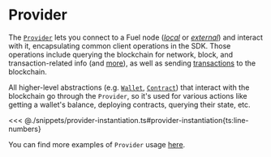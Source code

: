 # Provider

The [`Provider`](https://fuels-ts-docs-api.vercel.app/classes/_fuel_ts_account.Provider.html) lets you connect to a Fuel node ([_*local*_](../getting-started/connecting-to-a-local-node.md) or [_*external*_](../getting-started/connecting-to-testnet.md)) and interact with it, encapsulating common client operations in the SDK. Those operations include querying the blockchain for network, block, and transaction-related info (and [more](https://fuels-ts-docs-api.vercel.app/classes/_fuel_ts_account.Provider.html)), as well as sending [transactions](../transactions/index.md) to the blockchain.

All higher-level abstractions (e.g. [`Wallet`](../wallets/index.md), [`Contract`](../contracts/index.md)) that interact with the blockchain go through the `Provider`, so it's used for various actions like getting a wallet's balance, deploying contracts, querying their state, etc.

<<< @./snippets/provider-instantiation.ts#provider-instantiation{ts:line-numbers}

You can find more examples of `Provider` usage [here](./querying-the-chain.md).
